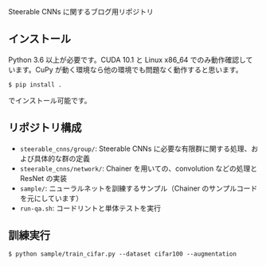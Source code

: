 Steerable CNNs に関するブログ用リポジトリ

## インストール

Python 3.6 以上が必要です。CUDA 10.1 と Linux x86_64 でのみ動作確認しています。CuPy が動く環境なら他の環境でも問題なく動作すると思います。

```shell
$ pip install .
```

でインストール可能です。

## リポジトリ構成

* `steerable_cnns/group/`: Steerable CNNs に必要な有限群に関する処理、および具体的な群の定義
* `steerable_cnns/network/`: Chainer を用いての、convolution などの処理と ResNet の実装
* `sample/`: ニューラルネットを訓練するサンプル（Chainer のサンプルコードを元にしています）
* `run-qa.sh`: コードリントと単体テストを実行

## 訓練実行

```
$ python sample/train_cifar.py --dataset cifar100 --augmentation
```
